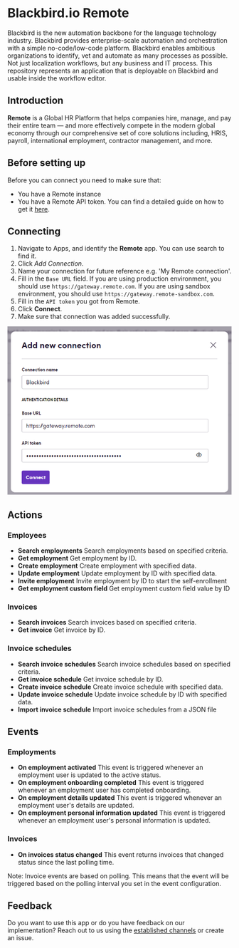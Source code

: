 # Blackbird.io Remote

Blackbird is the new automation backbone for the language technology industry. Blackbird provides enterprise-scale automation and orchestration with a simple no-code/low-code platform. Blackbird enables ambitious organizations to identify, vet and automate as many processes as possible. Not just localization workflows, but any business and IT process. This repository represents an application that is deployable on Blackbird and usable inside the workflow editor.

## Introduction

<!-- begin docs -->

**Remote** is a Global HR Platform that helps companies hire, manage, and pay their entire team — and more effectively compete in the modern global economy through our comprehensive set of core solutions including, HRIS, payroll, international employment, contractor management, and more.

## Before setting up

Before you can connect you need to make sure that:

- You have a Remote instance
- You have a Remote API token. You can find a detailed guide on how to get it [here](https://remote.com/resources/api/auth-and-authorization).

## Connecting

1. Navigate to Apps, and identify the **Remote** app. You can use search to find it.
2. Click _Add Connection_.
3. Name your connection for future reference e.g. 'My Remote connection'.
4. Fill in the `Base URL` field. If you are using production environment, you should use `https://gateway.remote.com`. If you are using sandbox environment, you should use `https://gateway.remote-sandbox.com`.
5. Fill in the `API token` you got from Remote.
6. Click **Connect**.
7. Make sure that connection was added successfully.

![connection](./image/README/connecting.png)

## Actions

### Employees

- **Search employments** Search employments based on specified criteria.
- **Get employment** Get employment by ID.
- **Create employment** Create employment with specified data.
- **Update employment** Update employment by ID with specified data.
- **Invite employment** Invite employment by ID to start the self-enrollment
- **Get employment custom field** Get employment custom field value by ID

### Invoices

- **Search invoices** Search invoices based on specified criteria.
- **Get invoice** Get invoice by ID.

### Invoice schedules

- **Search invoice schedules** Search invoice schedules based on specified criteria.
- **Get invoice schedule** Get invoice schedule by ID.
- **Create invoice schedule** Create invoice schedule with specified data.
- **Update invoice schedule** Update invoice schedule by ID with specified data.
- **Import invoice schedule** Import invoice schedules from a JSON file

## Events

### Employments

- **On employment activated** This event is triggered whenever an employment user is updated to the active status.
- **On employment onboarding completed** This event is triggered whenever an employment user has completed onboarding.
- **On employment details updated** This event is triggered whenever an employment user's details are updated.
- **On employment personal information updated** This event is triggered whenever an employment user's personal information is updated.

### Invoices

- **On invoices status changed** This event returns invoices that changed status since the last polling time. 

Note: Invoice events are based on polling. This means that the event will be triggered based on the polling interval you set in the event configuration.

## Feedback

Do you want to use this app or do you have feedback on our implementation? Reach out to us using the [established channels](https://www.blackbird.io/) or create an issue.

<!-- end docs -->
